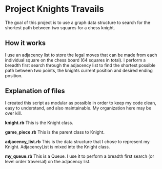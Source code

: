# Project Knights Travails
The goal of this project is to use a graph data structure to search for the shortest path between two squares for a chess knight.

## How it works
I use an adjacency list to store the legal moves that can be made from each individual square on the chess board (64 squares in total). I perform a breadth first search through the adjacency list to find the shortest possible path between two points, the knights current position and desired ending position. 

## Explanation of files
I created this script as modular as possible in order to keep my code clean, easy to understand, and also maintainable. My organization here may be over kill. 

**knight.rb** This is the Knight class. 

**game_piece.rb** This is the parent class to Knight. 

**adjacency_list.rb** This is the data structure that I chose to represent my Knight. AdjacencyList is mixed into the Knight class. 

**my_queue.rb** This is a Queue. I use it to perform a breadth first search (or level order traversal) on the adjacency list. 
